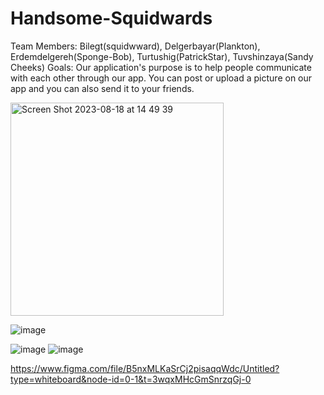 # Handsome-Squidwards
Team Members: Bilegt(squidwward), Delgerbayar(Plankton), Erdemdelgereh(Sponge-Bob), Turtushig(PatrickStar), Tuvshinzaya(Sandy Cheeks)
Goals: Our application's purpose is to help people communicate with each other through our app. You can post or upload a picture on our app and you can also send it to your friends.


<img width="341" alt="Screen Shot 2023-08-18 at 14 49 39" src="https://github.com/hop-2023-advanced/Handsome-Squidwards/assets/110883062/3a1fd526-bbe3-46f6-a006-2d5aa32d5daf">


![image](https://github.com/hop-2023-advanced/Handsome-Squidwards/assets/110883062/87f63716-d966-4760-8409-4ab867549a53)

![image](https://github.com/hop-2023-advanced/Handsome-Squidwards/assets/110883062/1848a94a-52e6-4d46-988e-17cf767de42e)
![image](https://github.com/hop-2023-advanced/Handsome-Squidwards/assets/110883062/30adc5c0-05d4-430d-a75c-467a3513cf35)




https://www.figma.com/file/B5nxMLKaSrCj2pisaqqWdc/Untitled?type=whiteboard&node-id=0-1&t=3wqxMHcGmSnrzqGj-0
